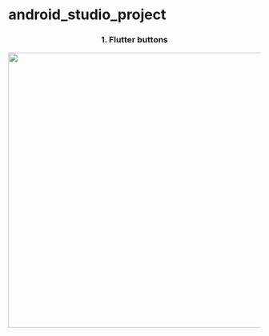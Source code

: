 # android_studio_project


<h3 align = "center"> 1. Flutter buttons </h3>
<p align = "center">
<img src= "https://github.com/Yash-978/time_daily_tasks/assets/147479013/5db3fa76-03a6-48e4-a0ec-25b9e380981b"height="550" >
</p>
